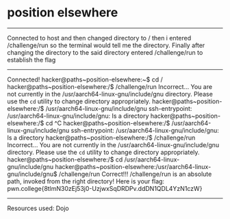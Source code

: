 # position elsewhere
***
Connected to host and then changed directory to / then i entered /challenge/run so the terminal would tell me the directory. Finally after changing the directory
to the said directory entered /challenge/run to establish the flag
***
Connected!
hacker@paths~position-elsewhere:~$ cd /
hacker@paths~position-elsewhere:/$ /challenge/run
Incorrect...
You are not currently in the /usr/aarch64-linux-gnu/include/gnu directory.
Please use the `cd` utility to change directory appropriately.
hacker@paths~position-elsewhere:/$  /usr/aarch64-linux-gnu/include/gnu
ssh-entrypoint: /usr/aarch64-linux-gnu/include/gnu: Is a directory
hacker@paths~position-elsewhere:/$ cd ^C
hacker@paths~position-elsewhere:/$  /usr/aarch64-linux-gnu/include/gnu
ssh-entrypoint: /usr/aarch64-linux-gnu/include/gnu: Is a directory
hacker@paths~position-elsewhere:/$ /challenge/run
Incorrect...
You are not currently in the /usr/aarch64-linux-gnu/include/gnu directory.
Please use the `cd` utility to change directory appropriately.
hacker@paths~position-elsewhere:/$ cd /usr/aarch64-linux-gnu/include/gnu
hacker@paths~position-elsewhere:/usr/aarch64-linux-gnu/include/gnu$ /challenge/run
Correct!!!
/challenge/run is an absolute path, invoked from the right directory!
Here is your flag:
pwn.college{8tlmN30zEj53j0-UzjwxSqDRDPv.ddDN1QDL4YzN1czW}
***
Resources used:
Dojo

